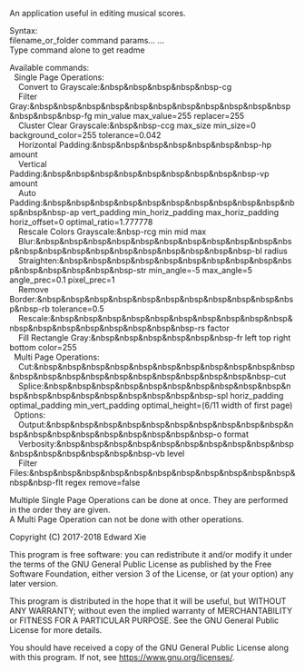 An application useful in editing musical scores.

Syntax:  
filename_or_folder command params... ...  
Type command alone to get readme

Available commands:  
&nbsp;&nbsp;Single Page Operations:  
&nbsp;&nbsp;&nbsp;&nbsp;Convert to Grayscale:&nbsp&nbsp&nbsp&nbsp&nbsp-cg  
&nbsp;&nbsp;&nbsp;&nbsp;Filter Gray:&nbsp&nbsp&nbsp&nbsp&nbsp&nbsp&nbsp&nbsp&nbsp&nbsp&nbsp&nbsp&nbsp&nbsp-fg min_value max_value=255 replacer=255  
&nbsp;&nbsp;&nbsp;&nbsp;Cluster Clear Grayscale:&nbsp&nbsp-ccg max_size min_size=0 background_color=255 tolerance=0.042  
&nbsp;&nbsp;&nbsp;&nbsp;Horizontal Padding:&nbsp&nbsp&nbsp&nbsp&nbsp&nbsp&nbsp-hp amount  
&nbsp;&nbsp;&nbsp;&nbsp;Vertical Padding:&nbsp&nbsp&nbsp&nbsp&nbsp&nbsp&nbsp&nbsp&nbsp-vp amount  
&nbsp;&nbsp;&nbsp;&nbsp;Auto Padding:&nbsp&nbsp&nbsp&nbsp&nbsp&nbsp&nbsp&nbsp&nbsp&nbsp&nbsp&nbsp&nbsp-ap vert_padding min_horiz_padding max_horiz_padding horiz_offset=0 optimal_ratio=1.777778  
&nbsp;&nbsp;&nbsp;&nbsp;Rescale Colors Grayscale:&nbsp-rcg min mid max  
&nbsp;&nbsp;&nbsp;&nbsp;Blur:&nbsp&nbsp&nbsp&nbsp&nbsp&nbsp&nbsp&nbsp&nbsp&nbsp&nbsp&nbsp&nbsp&nbsp&nbsp&nbsp&nbsp&nbsp&nbsp&nbsp&nbsp-bl radius  
&nbsp;&nbsp;&nbsp;&nbsp;Straighten:&nbsp&nbsp&nbsp&nbsp&nbsp&nbsp&nbsp&nbsp&nbsp&nbsp&nbsp&nbsp&nbsp&nbsp&nbsp-str min_angle=-5 max_angle=5 angle_prec=0.1 pixel_prec=1  
&nbsp;&nbsp;&nbsp;&nbsp;Remove Border:&nbsp&nbsp&nbsp&nbsp&nbsp&nbsp&nbsp&nbsp&nbsp&nbsp&nbsp&nbsp-rb tolerance=0.5  
&nbsp;&nbsp;&nbsp;&nbsp;Rescale:&nbsp&nbsp&nbsp&nbsp&nbsp&nbsp&nbsp&nbsp&nbsp&nbsp&nbsp&nbsp&nbsp&nbsp&nbsp&nbsp&nbsp&nbsp-rs factor  
&nbsp;&nbsp;&nbsp;&nbsp;Fill Rectangle Gray:&nbsp&nbsp&nbsp&nbsp&nbsp&nbsp-fr left top right bottom color=255  
&nbsp;&nbsp;Multi Page Operations:  
&nbsp;&nbsp;&nbsp;&nbsp;Cut:&nbsp&nbsp&nbsp&nbsp&nbsp&nbsp&nbsp&nbsp&nbsp&nbsp&nbsp&nbsp&nbsp&nbsp&nbsp&nbsp&nbsp&nbsp&nbsp&nbsp&nbsp&nbsp-cut  
&nbsp;&nbsp;&nbsp;&nbsp;Splice:&nbsp&nbsp&nbsp&nbsp&nbsp&nbsp&nbsp&nbsp&nbsp&nbsp&nbsp&nbsp&nbsp&nbsp&nbsp&nbsp&nbsp&nbsp&nbsp-spl horiz_padding optimal_padding min_vert_padding optimal_height=(6/11 width of first page)  
&nbsp;&nbsp;Options:  
&nbsp;&nbsp;&nbsp;&nbsp;Output:&nbsp&nbsp&nbsp&nbsp&nbsp&nbsp&nbsp&nbsp&nbsp&nbsp&nbsp&nbsp&nbsp&nbsp&nbsp&nbsp&nbsp&nbsp&nbsp-o format  
&nbsp;&nbsp;&nbsp;&nbsp;Verbosity:&nbsp&nbsp&nbsp&nbsp&nbsp&nbsp&nbsp&nbsp&nbsp&nbsp&nbsp&nbsp&nbsp&nbsp&nbsp&nbsp-vb level  
&nbsp;&nbsp;&nbsp;&nbsp;Filter Files:&nbsp&nbsp&nbsp&nbsp&nbsp&nbsp&nbsp&nbsp&nbsp&nbsp&nbsp&nbsp&nbsp-flt regex remove=false
    
Multiple Single Page Operations can be done at once. They are performed in the order they are given.  
A Multi Page Operation can not be done with other operations.


Copyright (C) 2017-2018 Edward Xie

This program is free software: you can redistribute it and/or modify
it under the terms of the GNU General Public License as published by
the Free Software Foundation, either version 3 of the License, or
(at your option) any later version.

This program is distributed in the hope that it will be useful,
but WITHOUT ANY WARRANTY; without even the implied warranty of
MERCHANTABILITY or FITNESS FOR A PARTICULAR PURPOSE.  See the
GNU General Public License for more details.

You should have received a copy of the GNU General Public License
along with this program.  If not, see <https://www.gnu.org/licenses/>.
